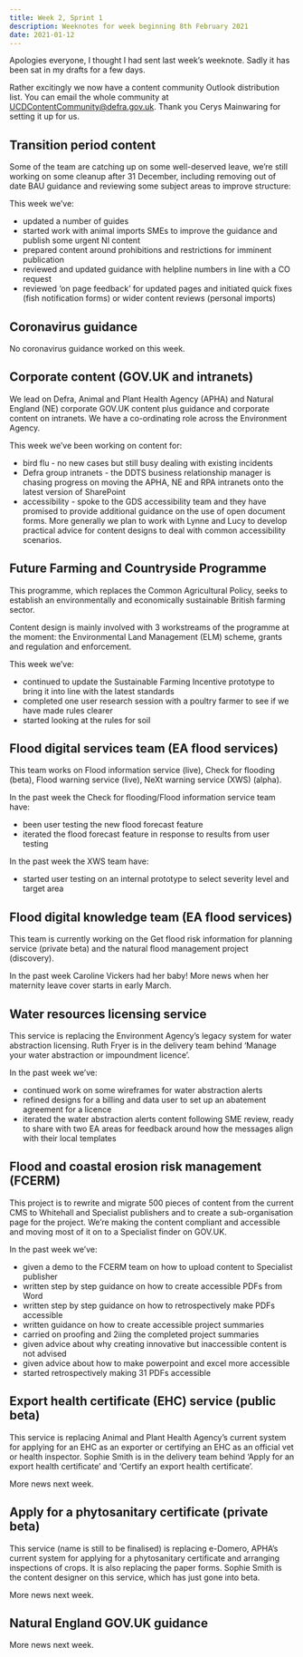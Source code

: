 ```yaml
---
title: Week 2, Sprint 1
description: Weeknotes for week beginning 8th February 2021
date: 2021-01-12
---
```


Apologies everyone, I thought I had sent last week’s weeknote. Sadly it has been sat in my drafts for a few days.

Rather excitingly we now have a content community Outlook distribution list. You can email the whole community at [UCDContentCommunity@defra.gov.uk](mailto:UCDContentCommunity@defra.gov.uk). Thank you Cerys Mainwaring for setting it up for us.


## Transition period content

Some of the team are catching up on some well-deserved leave, we’re still working on some cleanup after 31 December, including removing out of date BAU guidance and reviewing some subject areas to improve structure:

This week we’ve:
* updated a number of guides
* started work with animal imports SMEs to improve the guidance and publish some urgent NI content
* prepared content around prohibitions and restrictions for imminent publication
* reviewed and updated guidance with helpline numbers in line with a CO request
* reviewed ‘on page feedback’ for updated pages and initiated quick fixes (fish notification forms) or wider content reviews (personal imports)

## Coronavirus guidance

No coronavirus guidance worked on this week.

## Corporate content (GOV.UK and intranets)

We lead on Defra, Animal and Plant Health Agency (APHA) and Natural England (NE) corporate GOV.UK content plus guidance and corporate content on intranets. We have a co-ordinating role across the Environment Agency.

This week we’ve been working on content for:
* bird flu - no new cases but still busy dealing with existing incidents
* Defra group intranets - the DDTS business relationship manager is chasing progress  on moving the APHA, NE and RPA intranets onto the latest version of SharePoint
* accessibility - spoke to the GDS accessibility team and they have promised to provide additional guidance on the use of open document forms. More generally we plan to work with Lynne and Lucy to develop practical advice for content designs to deal with common accessibility scenarios.

## Future Farming and Countryside Programme

This programme, which replaces the Common Agricultural Policy, seeks to establish an environmentally and economically sustainable British farming sector.

Content design is mainly involved with 3 workstreams of the programme at the moment: the Environmental Land Management (ELM) scheme, grants and regulation and enforcement.

This week we’ve:
* continued to update the Sustainable Farming Incentive prototype to bring it into line with the latest standards
* completed one user research session with a poultry farmer to see if we have made rules clearer
* started looking at the rules for soil

## Flood digital services team (EA flood services)

This team works on Flood information service (live), Check for flooding (beta), Flood warning service (live), NeXt warning service (XWS) (alpha).

In the past week the Check for flooding/Flood information service team have:
* been user testing the new flood forecast feature
* iterated the flood forecast feature in response to results from user testing

In the past week the XWS team have:
* started user testing on an internal prototype to select severity level and target area

## Flood digital knowledge team (EA flood services)

This team is currently working on the Get flood risk information for planning service (private beta) and the natural flood management project (discovery).

In the past week Caroline Vickers had her baby! More news when her maternity leave cover starts in early March.

## Water resources licensing service
This service is replacing the Environment Agency’s legacy system for water abstraction licensing. Ruth Fryer is in the delivery team behind ‘Manage your water abstraction or impoundment licence’.

In the past week we’ve:
* continued work on some wireframes for water abstraction alerts
* refined designs for a billing and data user to set up an abatement agreement for a licence
* iterated the water abstraction alerts content following SME review, ready to share with two EA areas for feedback around how the messages align with their local templates

## Flood and coastal erosion risk management (FCERM)

This project is to rewrite and migrate 500 pieces of content from the current CMS to Whitehall and Specialist publishers and to create a sub-organisation page for the project. We’re making the content compliant and accessible and moving most of it on to a Specialist finder on GOV.UK.

In the past week we’ve:
* given a demo to the FCERM team on how to upload content to Specialist publisher
* written step by step guidance on how to create accessible PDFs from Word
* written step by step guidance on how to retrospectively make PDFs accessible
* written guidance on how to create accessible project summaries
* carried on proofing and 2iing the completed project summaries
* given advice about why creating innovative but inaccessible content is not advised
* given advice about how to make powerpoint and excel more accessible
* started retrospectively making 31 PDFs accessible

## Export health certificate (EHC) service (public beta)

This service is replacing Animal and Plant Health Agency’s current system for applying for an EHC as an exporter or certifying an EHC as an official vet or health inspector. Sophie Smith is in the delivery team behind ‘Apply for an export health certificate’ and ‘Certify an export health certificate’.

More news next week.

## Apply for a phytosanitary certificate (private beta)

This service (name is still to be finalised) is replacing e-Domero, APHA’s current system for applying for a phytosanitary certificate and arranging inspections of crops. It is also replacing the paper forms. Sophie Smith is the content designer on this service, which has just gone into beta.

More news next week.

## Natural England GOV.UK guidance

More news next week.
